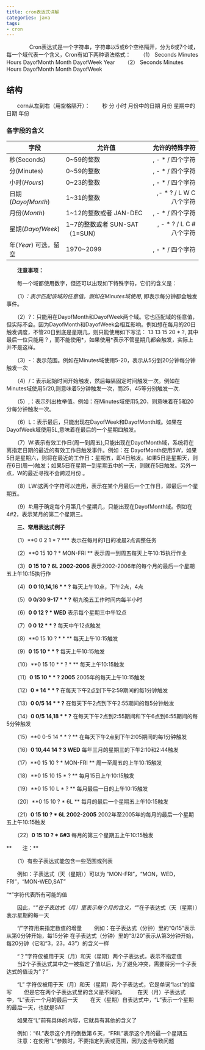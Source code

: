 ```yaml
---
title: cron表达式详解
categories: java
tags:
- cron
---
```

　
　　　Cron表达式是一个字符串，字符串以5或6个空格隔开，分为6或7个域，每一个域代表一个含义，Cron有如下两种语法格式：
　　（1） Seconds Minutes Hours DayofMonth Month DayofWeek Year
　　（2） Seconds Minutes Hours DayofMonth Month DayofWeek


## 结构
　　corn从左到右（用空格隔开）：
　　秒 分 小时 月份中的日期 月份 星期中的日期 年份

### 各字段的含义

| 字段| 允许值|  允许的特殊字符|
| --------- | -------- | -----: |
| 秒(Seconds)    | 0~59的整数   | , - * / 四个字符 |
| 分(Minutes)    | 0~59的整数   | , - * / 四个字符 |
| 小时(_Hours_)    | 0~23的整数   | , - * / 四个字符 |
| 日期(_DayofMonth_)    | 1~31的整数  | ,- * ? / L W C     八个字符 |
| 月份(_Month_)    | 1~12的整数或者 JAN-DEC  | , - * / 四个字符 |
| 星期(_DayofWeek_)    | 1~7的整数或者 SUN-SAT （1=SUN） | , - * ? / L C #     八个字符 |
| 年(_Year_) 可选，留空   | 1970~2099  | , - * / 四个字符 |


　　**注意事项：**

　　每一个域都使用数字，但还可以出现如下特殊字符，它们的含义是：

　　（1）*：表示匹配该域的任意值。假如在Minutes域使用*, 即表示每分钟都会触发事件。

　　（2）?：只能用在DayofMonth和DayofWeek两个域。它也匹配域的任意值，但实际不会。因为DayofMonth和DayofWeek会相互影响。例如想在每月的20日触发调度，不管20日到底是星期几，则只能使用如下写法： 13 13 15 20 * ?, 其中最后一位只能用？，而不能使用*，如果使用*表示不管星期几都会触发，实际上并不是这样。

　　（3）-：表示范围。例如在Minutes域使用5-20，表示从5分到20分钟每分钟触发一次 

　　（4）/：表示起始时间开始触发，然后每隔固定时间触发一次。例如在Minutes域使用5/20,则意味着5分钟触发一次，而25，45等分别触发一次. 

　　（5）,：表示列出枚举值。例如：在Minutes域使用5,20，则意味着在5和20分每分钟触发一次。 

　　（6）L：表示最后，只能出现在DayofWeek和DayofMonth域。如果在DayofWeek域使用5L,意味着在最后的一个星期四触发。 

　　（7）W:表示有效工作日(周一到周五),只能出现在DayofMonth域，系统将在离指定日期的最近的有效工作日触发事件。例如：在 DayofMonth使用5W，如果5日是星期六，则将在最近的工作日：星期五，即4日触发。如果5日是星期天，则在6日(周一)触发；如果5日在星期一到星期五中的一天，则就在5日触发。另外一点，W的最近寻找不会跨过月份 。

　　（8）LW:这两个字符可以连用，表示在某个月最后一个工作日，即最后一个星期五。 

　　（9）#:用于确定每个月第几个星期几，只能出现在DayofMonth域。例如在4#2，表示某月的第二个星期三。

　　**三、常用表达式例子**

　　（1）**0 0 2 1 * ? ***   表示在每月的1日的凌晨2点调整任务

　　（2）**0 15 10 ? * MON-FRI **  表示周一到周五每天上午10:15执行作业

　　（3）**0 15 10 ? 6L 2002-2006**   表示2002-2006年的每个月的最后一个星期五上午10:15执行作

　　（4）**0 0 10,14,16 * * ?**   每天上午10点，下午2点，4点 

　　（5）**0 0/30 9-17 * * ?**   朝九晚五工作时间内每半小时 

　　（6）**0 0 12 ? * WED**    表示每个星期三中午12点 

　　（7）**0 0 12 * * ?**   每天中午12点触发 

　　（8）**0 15 10 ? * *  **  每天上午10:15触发 

　　（9）**0 15 10 * * ?**     每天上午10:15触发 

　　（10）**0 15 10 * * ? * **   每天上午10:15触发 

　　（11）**0 15 10 * * ? 2005**    2005年的每天上午10:15触发 

　　（12）**0 * 14 * * ?**     在每天下午2点到下午2:59期间的每1分钟触发 

　　（13）**0 0/5 14 * * ?**    在每天下午2点到下午2:55期间的每5分钟触发 

　　（14）**0 0/5 14,18 * * ?**     在每天下午2点到2:55期间和下午6点到6:55期间的每5分钟触发 

　　（15）**0 0-5 14 * * ? **   在每天下午2点到下午2:05期间的每1分钟触发 

　　（16）**0 10,44 14 ? 3 WED**    每年三月的星期三的下午2:10和2:44触发 

　　（17）**0 15 10 ? * MON-FRI **   周一至周五的上午10:15触发 

　　（18）**0 15 10 15 * ? **   每月15日上午10:15触发 

　　（19）**0 15 10 L * ? **   每月最后一日的上午10:15触发 

　　（20）**0 15 10 ? * 6L **   每月的最后一个星期五上午10:15触发 

　　（21）**0 15 10 ? * 6L 2002-2005**   2002年至2005年的每月的最后一个星期五上午10:15触发 

　　（22）**0 15 10 ? * 6#3**   每月的第三个星期五上午10:15触发

**　　注：**

　　（1）有些子表达式能包含一些范围或列表

　　例如：子表达式（天（星期））可以为 “MON-FRI”，“MON，WED，FRI”，“MON-WED,SAT”

“*”字符代表所有可能的值

　　因此，“*”在子表达式（月）里表示每个月的含义，“*”在子表达式（天（星期））表示星期的每一天

　　“/”字符用来指定数值的增量 
　　例如：在子表达式（分钟）里的“0/15”表示从第0分钟开始，每15分钟 
在子表达式（分钟）里的“3/20”表示从第3分钟开始，每20分钟（它和“3，23，43”）的含义一样

　　“？”字符仅被用于天（月）和天（星期）两个子表达式，表示不指定值 
　　当2个子表达式其中之一被指定了值以后，为了避免冲突，需要将另一个子表达式的值设为“？”

　　“L” 字符仅被用于天（月）和天（星期）两个子表达式，它是单词“last”的缩写 
　　但是它在两个子表达式里的含义是不同的。 
　　在天（月）子表达式中，“L”表示一个月的最后一天 
　　在天（星期）自表达式中，“L”表示一个星期的最后一天，也就是SAT

　　如果在“L”前有具体的内容，它就具有其他的含义了

　　例如：“6L”表示这个月的倒数第６天，“FRIL”表示这个月的最一个星期五 
　　注意：在使用“L”参数时，不要指定列表或范围，因为这会导致问题
